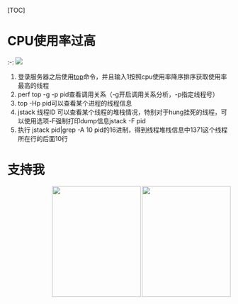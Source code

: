 [TOC]
# CPU使用率过高
:-: ![](images/screenshot_1587211539778.png)             
1. 登录服务器之后使用[top](#_Top)命令，并且输入1按照cpu使用率降序排序获取使用率最高的线程
2. perf top -g -p pid查看调用关系（\-g开启调用关系分析，\-p指定线程号）
3. top -Hp pid可以查看某个进程的线程信息
4. jstack 线程ID 可以查看某个线程的堆栈情况，特别对于hung挂死的线程，可以使用选项\-F强制打印dump信息jstack -F pid
5. 执行 jstack pid|grep -A 10 pid的16进制，得到线程堆栈信息中1371这个线程所在行的后面10行

# 支持我
<img src="images/微信支付.png" width = "200" height = "250" div align=right />
<img src="images/支付宝支付.png" width = "200" height = "250" div align=right />